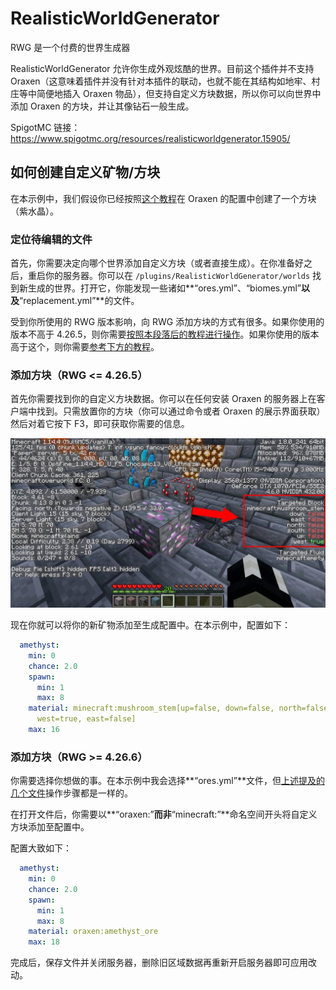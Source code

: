 # RealisticWorldGenerator
RWG 是一个付费的世界生成器

RealisticWorldGenerator 允许你生成外观炫酷的世界。目前这个插件并不支持 Oraxen（这意味着插件并没有针对本插件的联动，也就不能在其结构如地牢、村庄等中简便地插入 Oraxen 物品），但支持自定义方块数据，所以你可以向世界中添加 Oraxen 的方块，并让其像钻石一般生成。

SpigotMC 链接：https://www.spigotmc.org/resources/realisticworldgenerator.15905/

## 如何创建自定义矿物/方块

在本示例中，我们假设你已经按照[这个教程](mechanics.noteblock-mechanic.md#矿物)在 Oraxen 的配置中创建了一个方块（紫水晶）。

### 定位待编辑的文件

首先，你需要决定向哪个世界添加自定义方块（或者直接生成）。在你准备好之后，重启你的服务器。你可以在 `/plugins/RealisticWorldGenerator/worlds` 找到新生成的世界。打开它，你能发现一些诸如**“ores.yml”、“biomes.yml”**以及**“replacement.yml”**的文件。

受到你所使用的 RWG 版本影响，向 RWG 添加方块的方式有很多。如果你使用的版本不高于 4.26.5，则你需要[按照本段落后的教程进行操作](#添加方块rwg--4265)。如果你使用的版本高于这个，则你需要[参考下方的教程](#添加方块rwg--4266)。

### 添加方块（RWG <= 4.26.5）

首先你需要找到你的自定义方块数据。你可以在任何安装 Oraxen 的服务器上在客户端中找到。只需放置你的方块（你可以通过命令或者 Oraxen 的展示界面获取）然后对着它按下 F3，即可获取你需要的信息。

![](images/image47.png)

现在你就可以将你的新矿物添加至生成配置中。在本示例中，配置如下：

``` YAML
  amethyst:
    min: 0
    chance: 2.0
    spawn:
      min: 1
      max: 8
    material: minecraft:mushroom_stem[up=false, down=false, north=false, south=false,
      west=true, east=false]
    max: 16
```

### 添加方块（RWG >= 4.26.6）

你需要选择你想做的事。在本示例中我会选择**“ores.yml”**文件，但[上述提及的几个文件](#定位待编辑的文件)操作步骤都是一样的。

在打开文件后，你需要以**“oraxen:”**而非**“minecraft:”**命名空间开头将自定义方块添加至配置中。

配置大致如下：

``` YAML
  amethyst:
    min: 0
    chance: 2.0
    spawn: 
      min: 1
      max: 8
    material: oraxen:amethyst_ore
    max: 18
```

完成后，保存文件并关闭服务器，删除旧区域数据再重新开启服务器即可应用改动。